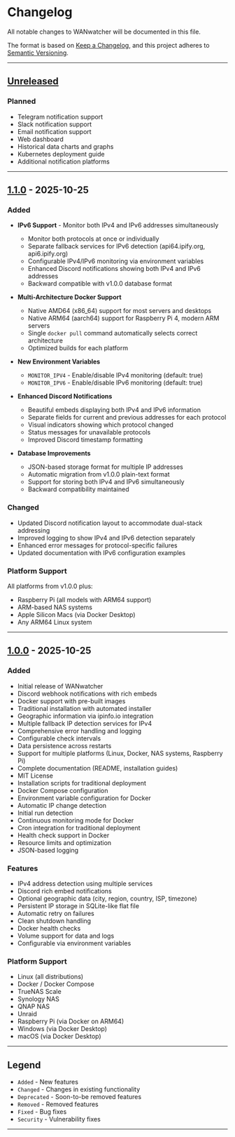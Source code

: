 # Changelog

All notable changes to WANwatcher will be documented in this file.

The format is based on [Keep a Changelog](https://keepachangelog.com/en/1.0.0/),
and this project adheres to [Semantic Versioning](https://semver.org/spec/v2.0.0.html).

---

## [Unreleased]

### Planned
- Telegram notification support
- Slack notification support
- Email notification support
- Web dashboard
- Historical data charts and graphs
- Kubernetes deployment guide
- Additional notification platforms

---

## [1.1.0] - 2025-10-25

### Added
- **IPv6 Support** - Monitor both IPv4 and IPv6 addresses simultaneously
  - Monitor both protocols at once or individually
  - Separate fallback services for IPv6 detection (api64.ipify.org, api6.ipify.org)
  - Configurable IPv4/IPv6 monitoring via environment variables
  - Enhanced Discord notifications showing both IPv4 and IPv6 addresses
  - Backward compatible with v1.0.0 database format
  
- **Multi-Architecture Docker Support**
  - Native AMD64 (x86_64) support for most servers and desktops
  - Native ARM64 (aarch64) support for Raspberry Pi 4, modern ARM servers
  - Single `docker pull` command automatically selects correct architecture
  - Optimized builds for each platform
  
- **New Environment Variables**
  - `MONITOR_IPV4` - Enable/disable IPv4 monitoring (default: true)
  - `MONITOR_IPV6` - Enable/disable IPv6 monitoring (default: true)
  
- **Enhanced Discord Notifications**
  - Beautiful embeds displaying both IPv4 and IPv6 information
  - Separate fields for current and previous addresses for each protocol
  - Visual indicators showing which protocol changed
  - Status messages for unavailable protocols
  - Improved Discord timestamp formatting
  
- **Database Improvements**
  - JSON-based storage format for multiple IP addresses
  - Automatic migration from v1.0.0 plain-text format
  - Support for storing both IPv4 and IPv6 simultaneously
  - Backward compatibility maintained

### Changed
- Updated Discord notification layout to accommodate dual-stack addressing
- Improved logging to show IPv4 and IPv6 detection separately
- Enhanced error messages for protocol-specific failures
- Updated documentation with IPv6 configuration examples

### Platform Support
All platforms from v1.0.0 plus:
- Raspberry Pi (all models with ARM64 support)
- ARM-based NAS systems
- Apple Silicon Macs (via Docker Desktop)
- Any ARM64 Linux system

---

## [1.0.0] - 2025-10-25

### Added
- Initial release of WANwatcher
- Discord webhook notifications with rich embeds
- Docker support with pre-built images
- Traditional installation with automated installer
- Geographic information via ipinfo.io integration
- Multiple fallback IP detection services for IPv4
- Comprehensive error handling and logging
- Configurable check intervals
- Data persistence across restarts
- Support for multiple platforms (Linux, Docker, NAS systems, Raspberry Pi)
- Complete documentation (README, installation guides)
- MIT License
- Installation scripts for traditional deployment
- Docker Compose configuration
- Environment variable configuration for Docker
- Automatic IP change detection
- Initial run detection
- Continuous monitoring mode for Docker
- Cron integration for traditional deployment
- Health check support in Docker
- Resource limits and optimization
- JSON-based logging

### Features
- IPv4 address detection using multiple services
- Discord rich embed notifications
- Optional geographic data (city, region, country, ISP, timezone)
- Persistent IP storage in SQLite-like flat file
- Automatic retry on failures
- Clean shutdown handling
- Docker health checks
- Volume support for data and logs
- Configurable via environment variables

### Platform Support
- Linux (all distributions)
- Docker / Docker Compose
- TrueNAS Scale
- Synology NAS
- QNAP NAS
- Unraid
- Raspberry Pi (via Docker on ARM64)
- Windows (via Docker Desktop)
- macOS (via Docker Desktop)

---

## Legend

- `Added` - New features
- `Changed` - Changes in existing functionality
- `Deprecated` - Soon-to-be removed features
- `Removed` - Removed features
- `Fixed` - Bug fixes
- `Security` - Vulnerability fixes

---

[Unreleased]: https://github.com/noxied/wanwatcher/compare/v1.1.0...HEAD
[1.1.0]: https://github.com/noxied/wanwatcher/releases/tag/v1.1.0
[1.0.0]: https://github.com/noxied/wanwatcher/releases/tag/v1.0.0
